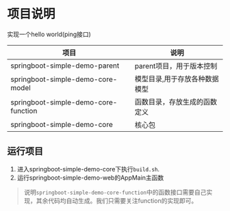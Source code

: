 # 项目说明

实现一个hello world(ping接口)

| 项目     | 说明              |
| -------- |-----------------| 
| springboot-simple-demo-parent | parent项目，用于版本控制 |
|springboot-simple-demo-core-model| 模型目录,用于存放各种数据模型 |
|springboot-simple-demo-core-function|函数目录，存放生成的函数定义|
|springboot-simple-demo-core|核心包|

## 运行项目

1. 进入springboot-simple-demo-core下执行`build.sh`.
2. 运行springboot-simple-demo-web的AppMain主函数

> 说明`springboot-simple-demo-core-function`中的函数接口需要自己实现，其余代码均自动生成。我们只需要关注function的实现即可。